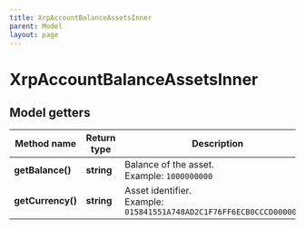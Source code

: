 ```yaml
---
title: XrpAccountBalanceAssetsInner
parent: Model
layout: page
---
```


# XrpAccountBalanceAssetsInner

## Model getters

Method name | Return type | Description | Notes
------------ | ------------- | ------------- | -------------
**getBalance()** | **string** | Balance of the asset. <br>Example: `1000000000` | [optional]
**getCurrency()** | **string** | Asset identifier. <br>Example: `015841551A748AD2C1F76FF6ECB0CCCD00000000` | [optional]


